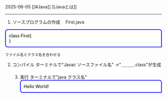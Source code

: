2025-06-05
[[#Java]]
[[Javaとは]]

---
1. ソースプログラムの作成
　First.java
<div style="
border: 2px solid blue;
background-color: white;
padding: 10px; 
border-radius: 8px 8px 0px 8px;
color:black;
">
	class First{<br>
	}
</div>

	ファイル名とクラス名を合わせる

2. コンパイル
	ターミナルで"Javac ソースファイル名"
	→"＿＿＿.class"が生成
	<div style="
border: 2px solid blue;
background-color: white;
padding: 10px; 
border-radius: 8px 8px 0px 8px;
color:black;
">
	01001100...
</div>

3. 実行
	ターミナルで"java クラス名"
		<div style="
border: 2px solid blue;
background-color: white;
padding: 10px; 
border-radius: 8px 8px 0px 8px;
color:black;
">
	Hello World!
</div>



